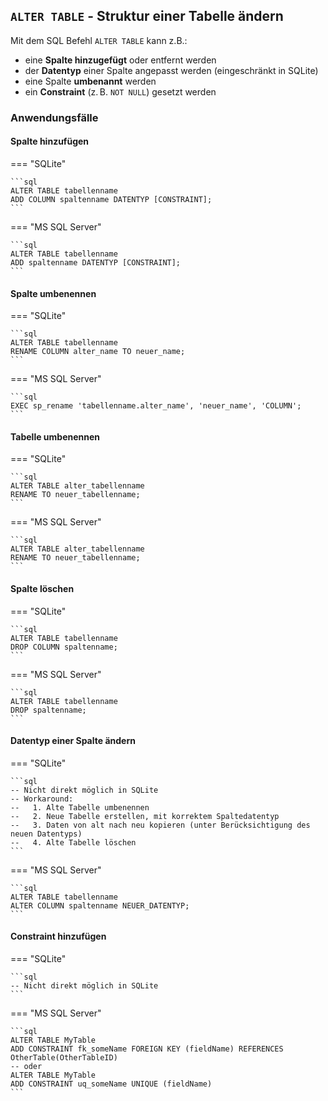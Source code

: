 ## `ALTER TABLE` - Struktur einer Tabelle ändern

Mit dem SQL Befehl `ALTER TABLE` kann z.B.:

- eine **Spalte hinzugefügt** oder entfernt werden
- der **Datentyp** einer Spalte angepasst werden (eingeschränkt in SQLite)
- eine Spalte **umbenannt** werden
- ein **Constraint** (z. B. `NOT NULL`) gesetzt werden


### Anwendungsfälle

#### Spalte hinzufügen

=== "SQLite"

    ```sql
    ALTER TABLE tabellenname
    ADD COLUMN spaltenname DATENTYP [CONSTRAINT];
    ```

=== "MS SQL Server"

    ```sql
    ALTER TABLE tabellenname
    ADD spaltenname DATENTYP [CONSTRAINT];
    ```

#### Spalte umbenennen

=== "SQLite"

    ```sql
    ALTER TABLE tabellenname
    RENAME COLUMN alter_name TO neuer_name;
    ```

=== "MS SQL Server"

    ```sql
    EXEC sp_rename 'tabellenname.alter_name', 'neuer_name', 'COLUMN';
    ```

#### Tabelle umbenennen

=== "SQLite"

    ```sql
    ALTER TABLE alter_tabellenname
    RENAME TO neuer_tabellenname;
    ```

=== "MS SQL Server"

    ```sql
    ALTER TABLE alter_tabellenname
    RENAME TO neuer_tabellenname;
    ```

#### Spalte löschen

=== "SQLite"

    ```sql
    ALTER TABLE tabellenname
    DROP COLUMN spaltenname;
    ```

=== "MS SQL Server"

    ```sql
    ALTER TABLE tabellenname
    DROP spaltenname;
    ```

#### Datentyp einer Spalte ändern

=== "SQLite"

    ```sql
    -- Nicht direkt möglich in SQLite
    -- Workaround:
    --   1. Alte Tabelle umbenennen
    --   2. Neue Tabelle erstellen, mit korrektem Spaltedatentyp
    --   3. Daten von alt nach neu kopieren (unter Berücksichtigung des neuen Datentyps)
    --   4. Alte Tabelle löschen
    ```

=== "MS SQL Server"

    ```sql
    ALTER TABLE tabellenname
    ALTER COLUMN spaltenname NEUER_DATENTYP;
    ```


#### Constraint hinzufügen

=== "SQLite"

    ```sql
    -- Nicht direkt möglich in SQLite
    ```

=== "MS SQL Server"

    ```sql
    ALTER TABLE MyTable
    ADD CONSTRAINT fk_someName FOREIGN KEY (fieldName) REFERENCES OtherTable(OtherTableID)
    -- oder
    ALTER TABLE MyTable
    ADD CONSTRAINT uq_someName UNIQUE (fieldName)
    ```